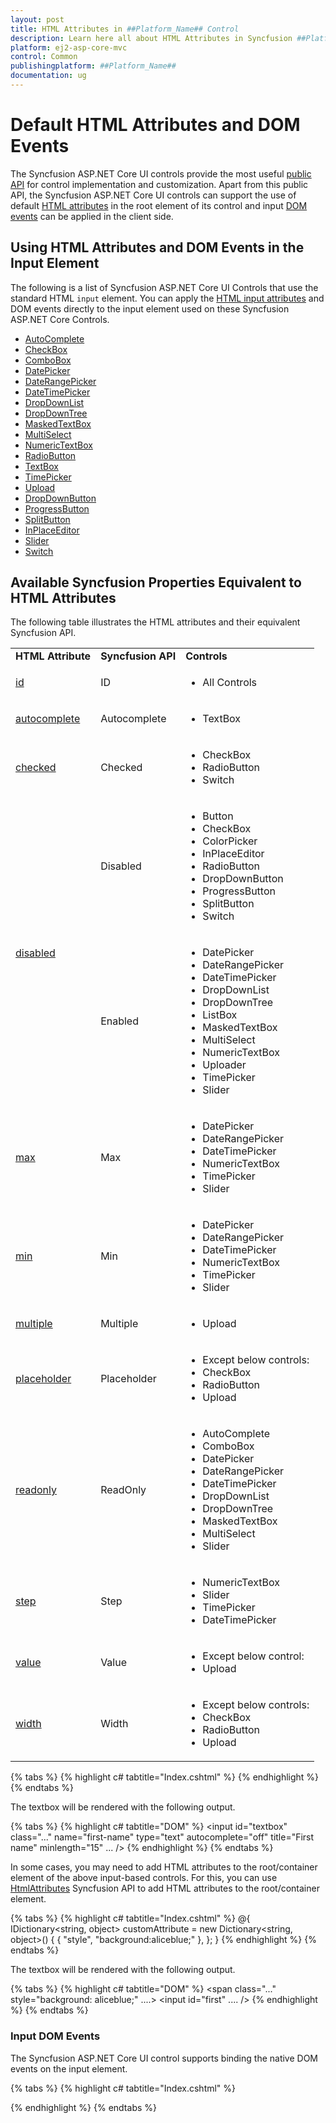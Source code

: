 ```yaml
---
layout: post
title: HTML Attributes in ##Platform_Name## Control
description: Learn here all about HTML Attributes in Syncfusion ##Platform_Name## Common control of Syncfusion Essential JS 2 and more.
platform: ej2-asp-core-mvc
control: Common
publishingplatform: ##Platform_Name##
documentation: ug
---
```


# Default HTML Attributes and DOM Events

The Syncfusion ASP.NET Core UI controls provide the most useful [public API](https://help.syncfusion.com/cr/aspnetcore-js2/Syncfusion.EJ2.html) for control implementation and customization. Apart from this public API, the Syncfusion ASP.NET Core UI controls can support the use of default [HTML attributes](https://developer.mozilla.org/en-US/docs/Web/HTML/Attributes) in the root element of its control and input [DOM events](#input-dom-events) can be applied in the client side.

## Using HTML Attributes and DOM Events in the Input Element

The following is a list of Syncfusion ASP.NET Core UI Controls that use the standard HTML `input` element. You can apply the [HTML input attributes](https://developer.mozilla.org/en-US/docs/Web/HTML/Element/input) and DOM events directly to the input element used on these Syncfusion ASP.NET Core Controls.

* [AutoComplete](../autocomplete/getting-started/)
* [CheckBox](../check-box/getting-started/)
* [ComboBox](../combo-box/getting-started/)
* [DatePicker](../datepicker/getting-started/)
* [DateRangePicker](../daterangepicker/getting-started/)
* [DateTimePicker](../datetimepicker/getting-started/)
* [DropDownList](../drop-down-list/getting-started)
* [DropDownTree](../drop-down-tree/getting-started)
* [MaskedTextBox](../maskedtextbox/getting-started)
* [MultiSelect](../multi-select/getting-started)
* [NumericTextBox](../numerictextbox/getting-started/)
* [RadioButton](../radio-button/getting-started)
* [TextBox](../textbox/getting-started/)
* [TimePicker](../timepicker/getting-started/)
* [Upload](../uploader/getting-started)
* [DropDownButton](../drop-down-button/getting-started)
* [ProgressButton](../progress-button/getting-started)
* [SplitButton](../split-button/getting-started)
* [InPlaceEditor](../in-place-editor/getting-started)
* [Slider](../range-slider/getting-started)
* [Switch](../switch/getting-started)

## Available Syncfusion Properties Equivalent to HTML Attributes

The following table illustrates the HTML attributes and their equivalent Syncfusion API.

<!-- markdownlint-disable MD033 -->
<table>
<tr>
<td><b>HTML Attribute</b></td>
<td><b>Syncfusion API</b></td>
<td><b>Controls</b></td>
</tr>
<tr>
<td><a href="https://developer.mozilla.org/en-US/docs/Web/HTML/Element/input#attr-id">id</a></td>
<td>ID</td>
<td>
<ul>
<li>All Controls</li>
</ul>
</td>
</tr>
<tr>
<td><a href="https://developer.mozilla.org/en-US/docs/Web/HTML/Element/input#htmlattrdefautocomplete">autocomplete</a></td>
<td>Autocomplete</td>
<td>
<ul>
<li>TextBox</li>
</ul>
</td>
</tr>
<tr>
<td><a href="https://developer.mozilla.org/en-US/docs/Web/HTML/Element/input#htmlattrdefchecked">checked</a></td>
<td>Checked</td>
<td>
<ul>
<li>CheckBox</li>
<li>RadioButton</li>
<li>Switch</li>
</ul>
</td>
</tr>
<tr>
<td rowspan="2"><a href="https://developer.mozilla.org/en-US/docs/Web/HTML/Element/input#htmlattrdefdisabled">disabled</a></td>
<td>Disabled</td>
<td>
<ul>
<li>Button</li>
<li>CheckBox</li>
<li>ColorPicker</li>
<li>InPlaceEditor</li>
<li>RadioButton</li>
<li>DropDownButton</li>
<li>ProgressButton</li>
<li>SplitButton</li>
<li>Switch</li>
</ul>
</td>
</tr>
<tr>
<td>Enabled</td>
<td>
<ul>
<li>DatePicker</li>
<li>DateRangePicker</li>
<li>DateTimePicker</li>
<li>DropDownList</li>
<li>DropDownTree</li>
<li>ListBox</li>
<li>MaskedTextBox</li>
<li>MultiSelect</li>
<li>NumericTextBox</li>
<li>Uploader</li>
<li>TimePicker</li>
<li>Slider</li>
</ul>
</td>
</tr>
<tr>
<td><a href="https://developer.mozilla.org/en-US/docs/Web/HTML/Element/input#htmlattrdefmax">max</a></td>
<td>Max</td>
<td>
<ul>
<li>DatePicker</li>
<li>DateRangePicker</li>
<li>DateTimePicker</li>
<li>NumericTextBox</li>
<li>TimePicker</li>
<li>Slider</li>
</ul>
</td>
</tr>
<tr>
<td><a href="https://developer.mozilla.org/en-US/docs/Web/HTML/Element/input#htmlattrdefminlength">min</a></td>
<td>Min</td>
<td>
<ul>
<li>DatePicker</li>
<li>DateRangePicker</li>
<li>DateTimePicker</li>
<li>NumericTextBox</li>
<li>TimePicker</li>
<li>Slider</li>
</ul>
</td>
</tr>
<tr>
<td><a href="https://developer.mozilla.org/en-US/docs/Web/HTML/Element/input#htmlattrdefmultiple">multiple</a></td>
<td>Multiple</td>
<td>
<ul>
<li>Upload</li>
</ul>
</td>
</tr>
<tr>
<td><a href="https://developer.mozilla.org/en-US/docs/Web/HTML/Element/input#htmlattrdefplaceholder">placeholder</a></td>
<td>Placeholder</td>
<td>
<ul>
<li>Except below controls:</li>
<li>CheckBox</li>
<li>RadioButton</li>
<li>Upload</li>
</ul>
</td>
</tr>
<tr>
<td><a href="https://developer.mozilla.org/en-US/docs/Web/HTML/Attributes/readonly">readonly</a></td>
<td>ReadOnly</td>
<td>
<ul>
<li>AutoComplete</li>
<li>ComboBox</li>
<li>DatePicker</li>
<li>DateRangePicker</li>
<li>DateTimePicker</li>
<li>DropDownList</li>
<li>DropDownTree</li>
<li>MaskedTextBox</li>
<li>MultiSelect</li>
<li>Slider</li>
</ul>
</td>
</tr>
<tr>
<td><a href="https://developer.mozilla.org/en-US/docs/Web/HTML/Element/input#htmlattrdefstep">step</a></td>
<td>Step</td>
<td>
<ul>
<li>NumericTextBox</li>
<li>Slider</li>
<li>TimePicker</li>
<li>DateTimePicker</li>
</ul>
</td>
</tr>
<tr>
<td><a href="https://developer.mozilla.org/en-US/docs/Web/HTML/Element/input#htmlattrdefvalue">value</a></td>
<td>Value</td>
<td>
<ul>
<li>Except below control:</li>
<li>Upload</li>
</ul>
</td>
</tr>
<tr>
<td><a href="https://developer.mozilla.org/en-US/docs/Web/HTML/Element/input#htmlattrdefwidth">width</a></td>
<td>Width</td>
<td>
<ul>
<li>Except below controls:</li>
<li>CheckBox</li>
<li>RadioButton</li>
<li>Upload</li>
</ul>
</td>
</tr>
</table>
<!-- markdownlint-enable MD033 -->

{% tabs %}
{% highlight c# tabtitle="Index.cshtml" %}
<ejs-textbox id="textbox" name="first-name" title="First name" autocomplete="Off"></ejs-textbox>
{% endhighlight %}
{% endtabs %}

The textbox will be rendered with the following output.

{% tabs %}
{% highlight c# tabtitle="DOM" %}
<span class="...">
    <input id="textbox" class="..." name="first-name" type="text" autocomplete="off" title="First name" minlength="15" ... />
</span>
{% endhighlight %}
{% endtabs %}

In some cases, you may need to add HTML attributes to the root/container element of the above input-based controls. For this, you can use [HtmlAttributes](https://help.syncfusion.com/cr/aspnetcore-js2/Syncfusion.EJ2.Buttons.Button.html#Syncfusion_EJ2_Buttons_Button_HtmlAttributes) Syncfusion API to add HTML attributes to the root/container element.

{% tabs %}
{% highlight c# tabtitle="Index.cshtml" %}
@{
    IDictionary<string, object> customAttribute = new Dictionary<string, object>()
    {
       { "style", "background:aliceblue;" },
    };
}
<ejs-textbox id="first" htmlAttributes="customAttribute"></ejs-textbox>
{% endhighlight %}
{% endtabs %}

The textbox will be rendered with the following output.

{% tabs %}
{% highlight c# tabtitle="DOM" %}
<span class="..." style="background: aliceblue;" ....>
    <input id="first" .... />
</span>
{% endhighlight %}
{% endtabs %}

### Input DOM Events

The Syncfusion ASP.NET Core UI control supports binding the native DOM events on the input element.

{% tabs %}
{% highlight c# tabtitle="Index.cshtml" %}
<div class="alert "></div>

<ejs-textbox id="first"></ejs-textbox>

<script>
    var input = document.querySelector('.alert');
    document.getElementById("first").addEventListener("focus", function () {
        input.innerHTML = "Focus event is triggered on the TextBox.";
        input.classList.add('alert-info');
    });

    document.getElementById("first").addEventListener("blur", function () {
        input.innerHTML = "Focusout event is triggered on the TextBox.";
        input.classList.add('alert-info');
    });
</script>
{% endhighlight %}
{% endtabs %}
